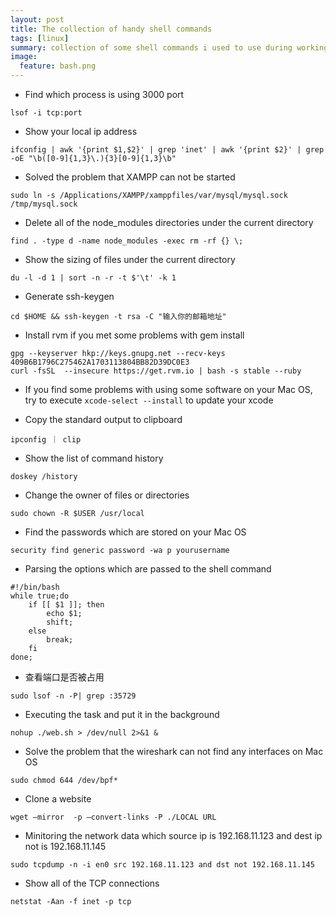 ```yaml
---
layout: post
title: The collection of handy shell commands
tags: [linux]
summary: collection of some shell commands i used to use during working
image:
  feature: bash.png
---
```

* Find which process is using 3000 port

<!--lang: bash-->
```
lsof -i tcp:port
```
* Show your local ip address

<!--lang: bash-->
```
ifconfig | awk '{print $1,$2}' | grep 'inet' | awk '{print $2}' | grep -oE "\b([0-9]{1,3}\.){3}[0-9]{1,3}\b"
```
* Solved the problem that XAMPP can not be started

<!--lang: bash-->
```
sudo ln -s /Applications/XAMPP/xamppfiles/var/mysql/mysql.sock /tmp/mysql.sock
```
* Delete all of the node_modules directories under the current directory

<!--lang: bash-->
```
find . -type d -name node_modules -exec rm -rf {} \;
```
* Show the sizing of files under the current directory

<!--lang: bash-->
```
du -l -d 1 | sort -n -r -t $'\t' -k 1
```
* Generate ssh-keygen

<!--lang: bash-->
```
cd $HOME && ssh-keygen -t rsa -C "输入你的邮箱地址"
```
* Install rvm if you met some problems with gem install

<!--lang: bash-->
```
gpg --keyserver hkp://keys.gnupg.net --recv-keys 409B6B1796C275462A1703113804BB82D39DC0E3
curl -fsSL  --insecure https://get.rvm.io | bash -s stable --ruby
```
* If you find some problems  with using some software on your Mac OS, try to execute `xcode-select --install` to update your xcode

* Copy the standard output to clipboard

<!--lang: bash-->
```
ipconfig ｜ clip
```
* Show the list of command history

<!--lang: bash-->
```
doskey /history
```
* Change the owner of files or directories

<!--lang: bash-->
```
sudo chown -R $USER /usr/local
```
* Find the passwords which are stored on your Mac OS

<!--lang: bash-->
```
security find generic password -wa p yourusername
```
* Parsing the options which are passed to the shell command

<!--lang: bash-->
```
#!/bin/bash
while true;do
    if [[ $1 ]]; then
        echo $1;
        shift;
    else
        break;
    fi
done;
```
* 查看端口是否被占用

<!--lang: bash-->
```
sudo lsof -n -P| grep :35729
```
* Executing the task and put it in the background

<!--lang: bash-->
```
nohup ./web.sh > /dev/null 2>&1 &
```
* Solve the problem that the wireshark can not find any interfaces on Mac OS

<!--lang: bash-->
```
sudo chmod 644 /dev/bpf*
```
* Clone a website

<!--lang: bash-->
```
wget —mirror  -p –convert-links -P ./LOCAL URL
```
<!-- * `ps -ef |grep data | awk ‘{print $2,$8}’` -->

*  Minitoring the network data which source ip is 192.168.11.123 and dest ip not is 192.168.11.145

<!--lang: bash-->
```
sudo tcpdump -n -i en0 src 192.168.11.123 and dst not 192.168.11.145
```

* Show all of the TCP connections

<!--lang: bash-->
```
netstat -Aan -f inet -p tcp
```
